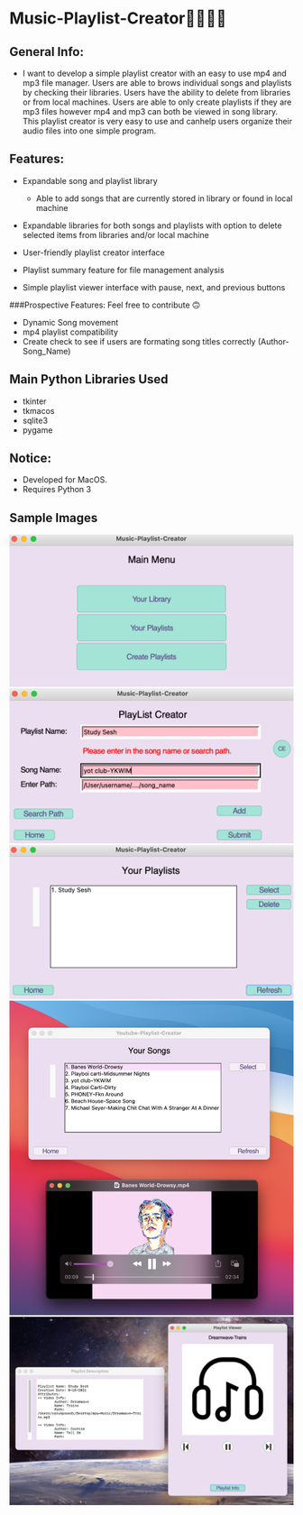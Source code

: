 # Music-Playlist-Creator🎷🎸🎶🎵

## General Info:
* I want to develop a simple playlist creator with an easy to use mp4 and mp3 file manager. 
  Users are able to brows individual songs and playlists by checking their libraries. Users have the ability to delete from libraries or from local machines. 
  Users are able to only create playlists if they are mp3 files however mp4 and mp3 can both be viewed in song library. This playlist creator is very easy to use and canhelp users organize their audio files into one simple program.

## Features:
* Expandable song and playlist library
  * Able to add songs that are currently stored in library or found in local machine

* Expandable libraries for both songs and playlists with option to delete selected items from libraries and/or local machine
* User-friendly playlist creator interface
* Playlist summary feature for file management analysis
* Simple playlist viewer interface with pause, next, and previous buttons
  
###Prospective Features: Feel free to contribute 🙃
  * Dynamic Song movement
  * mp4 playlist compatibility 
  * Create check to see if users are formating song titles correctly (Author-Song_Name)

## Main Python Libraries Used
* tkinter
* tkmacos
* sqlite3
* pygame

## Notice:
* Developed for MacOS.
* Requires Python 3


## Sample Images
![](git_images/menu.png)
![](git_images/pl_creator.png)
![](git_images/playlist_lib.png)
![](git_images/song_lib.png)
![](git_images/pl_viewer.png)

